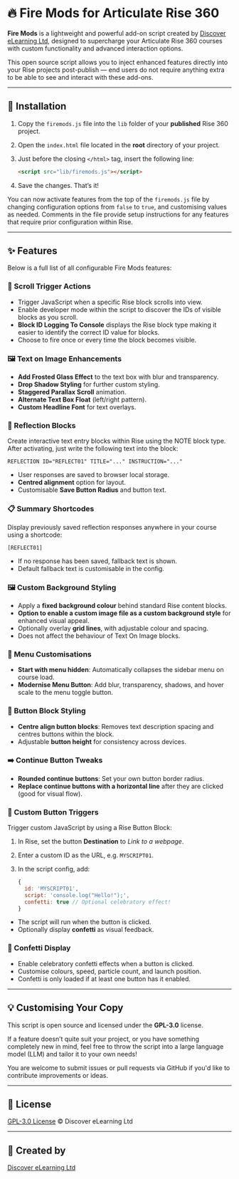 # 🔥 Fire Mods for Articulate Rise 360

**Fire Mods** is a lightweight and powerful add-on script created by [Discover eLearning Ltd](https://discoverelearning.com), designed to supercharge your Articulate Rise 360 courses with custom functionality and advanced interaction options.

This open source script allows you to inject enhanced features directly into your Rise projects post-publish — end users do not require anything extra to be able to see and interact with these add-ons.

---

## 🚀 Installation

1. Copy the `firemods.js` file into the `lib` folder of your **published** Rise 360 project.
2. Open the `index.html` file located in the **root** directory of your project.
3. Just before the closing `</html>` tag, insert the following line:

    ```html
    <script src="lib/firemods.js"></script>
    ```

4. Save the changes. That’s it!

You can now activate features from the top of the `firemods.js` file by changing configuration options from `false` to `true`, and customising values as needed. Comments in the file provide setup instructions for any features that require prior configuration within Rise.

---

## ✨ Features

Below is a full list of all configurable Fire Mods features:

### 📜 Scroll Trigger Actions

- Trigger JavaScript when a specific Rise block scrolls into view.
- Enable developer mode within the script to discover the IDs of visible blocks as you scroll.
- **Block ID Logging To Console** displays the Rise block type making it easier to identify the correct ID value for blocks.
- Choose to fire once or every time the block becomes visible.

### 🖼️ Text on Image Enhancements

- **Add Frosted Glass Effect** to the text box with blur and transparency.
- **Drop Shadow Styling** for further custom styling.
- **Staggered Parallax Scroll** animation.
- **Alternate Text Box Float** (left/right pattern).
- **Custom Headline Font** for text overlays.

### 📝 Reflection Blocks

Create interactive text entry blocks within Rise using the NOTE block type. 
After activating, just write the following text into the block:

```text
REFLECTION ID="REFLECT01" TITLE="..." INSTRUCTION="..."
```

- User responses are saved to browser local storage.
- **Centred alignment** option for layout.
- Customisable **Save Button Radius** and button text.

### 📋 Summary Shortcodes

Display previously saved reflection responses anywhere in your course using a shortcode:

```text
[REFLECT01]
```

- If no response has been saved, fallback text is shown.
- Default fallback text is customisable in the config.

### 🖼️ Custom Background Styling

- Apply a **fixed background colour** behind standard Rise content blocks.
- **Option to enable a custom image file as a custom background style** for enhanced visual appeal.
- Optionally overlay **grid lines**, with adjustable colour and spacing.
- Does not affect the behaviour of Text On Image blocks.

### 📖 Menu Customisations

- **Start with menu hidden**: Automatically collapses the sidebar menu on course load.
- **Modernise Menu Button**: Add blur, transparency, shadows, and hover scale to the menu toggle button.

### 🔘 Button Block Styling

- **Centre align button blocks**: Removes text description spacing and centres buttons within the block.
- Adjustable **button height** for consistency across devices.

### ➡️ Continue Button Tweaks

- **Rounded continue buttons**: Set your own button border radius.
- **Replace continue buttons with a horizontal line** after they are clicked (good for visual flow).

### 🔲 Custom Button Triggers

Trigger custom JavaScript by using a Rise Button Block:

1. In Rise, set the button **Destination** to *Link to a webpage*.
2. Enter a custom ID as the URL, e.g. `MYSCRIPT01`.
3. In the script config, add:

    ```js
    {
      id: 'MYSCRIPT01',
      script: 'console.log("Hello!");',
      confetti: true // Optional celebratory effect!
    }
    ```

- The script will run when the button is clicked.
- Optionally display **confetti** as visual feedback.

### 🎉 Confetti Display

- Enable celebratory confetti effects when a button is clicked.
- Customise colours, speed, particle count, and launch position.
- Confetti is only loaded if at least one button has it enabled.

---

## 💡 Customising Your Copy

This script is open source and licensed under the **GPL-3.0** license.

If a feature doesn’t quite suit your project, or you have something completely new in mind, feel free to throw the script into a large language model (LLM) and tailor it to your own needs!

You are welcome to submit issues or pull requests via GitHub if you'd like to contribute improvements or ideas.

---

## 📜 License

[GPL-3.0 License](https://www.gnu.org/licenses/gpl-3.0.en.html)
© Discover eLearning Ltd

---

## 👋 Created by

[Discover eLearning Ltd](https://discoverelearning.com)  